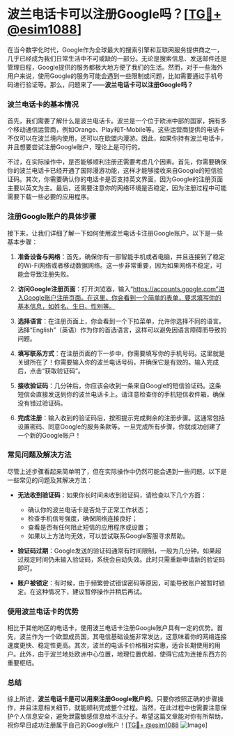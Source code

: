 # 波兰电话卡可以注册Google吗？[[TG💪+ @esim1088](https://t.me/s/esim1088)]

在当今数字化时代，Google作为全球最大的搜索引擎和互联网服务提供商之一，几乎已经成为我们日常生活中不可或缺的一部分。无论是搜索信息、发送邮件还是管理日程，Google提供的服务都极大地方便了我们的生活。然而，对于一些海外用户来说，使用Google的服务可能会遇到一些限制或问题，比如需要通过手机号码进行验证等。那么，问题来了——**波兰电话卡可以注册Google吗？**

### 波兰电话卡的基本情况

首先，我们需要了解什么是波兰电话卡。波兰是一个位于欧洲中部的国家，拥有多个移动通信运营商，例如Orange、Play和T-Mobile等。这些运营商提供的电话卡不仅可以在波兰境内使用，还可以在欧盟内漫游。因此，如果你持有波兰电话卡，并且想要尝试注册Google账户，理论上是可行的。

不过，在实际操作中，是否能够顺利注册还需要考虑几个因素。首先，你需要确保你的波兰电话卡已经开通了国际漫游功能，这样才能够接收来自Google的短信验证码。其次，你需要确认你的电话卡是否支持英文界面，因为Google的注册页面主要以英文为主。最后，还需要注意你的网络环境是否稳定，因为注册过程中可能需要下载一些必要的应用程序。

### 注册Google账户的具体步骤

接下来，让我们详细了解一下如何使用波兰电话卡注册Google账户。以下是一些基本步骤：

1. **准备设备与网络**：首先，确保你有一部智能手机或者电脑，并且连接到了稳定的Wi-Fi网络或者移动数据网络。这一步非常重要，因为如果网络不稳定，可能会导致注册失败。
   
2. **访问Google注册页面**：打开浏览器，输入“https://accounts.google.com”进入Google账户注册页面。在这里，你会看到一个简单的表单，要求填写你的基本信息，如姓名、生日、性别等。

3. **选择语言**：在注册页面上，你会看到一个下拉菜单，允许你选择不同的语言。选择“English”（英语）作为你的首选语言，这样可以避免因语言障碍而导致的问题。

4. **填写联系方式**：在注册页面的下一步中，你需要填写你的手机号码。这里就是关键所在了！你需要输入你的波兰电话号码，并确保它是有效的。输入完成后，点击“获取验证码”。

5. **接收验证码**：几分钟后，你应该会收到一条来自Google的短信验证码。这条短信会直接发送到你的波兰电话卡上。请注意检查你的手机短信收件箱，确保没有错过验证码。

6. **完成注册**：输入收到的验证码后，按照提示完成剩余的注册步骤。这通常包括设置密码、同意Google的服务条款等。一旦完成所有步骤，你就成功创建了一个新的Google账户！

### 常见问题及解决方法

尽管上述步骤看起来简单明了，但在实际操作中仍然可能会遇到一些问题。以下是一些常见的问题及其解决方法：

- **无法收到验证码**：如果你长时间未收到验证码，请检查以下几个方面：
  - 确认你的波兰电话卡是否处于正常工作状态；
  - 检查手机信号强度，确保网络连接良好；
  - 查看是否有任何阻止短信的应用程序或设置；
  - 如果以上方法均无效，可以尝试联系Google客服寻求帮助。

- **验证码过期**：Google发送的验证码通常有时间限制，一般为几分钟。如果超过规定时间仍未输入验证码，系统会自动失效。此时只需重新申请新的验证码即可。

- **账户被锁定**：有时候，由于频繁尝试错误密码等原因，可能导致账户被暂时锁定。在这种情况下，建议暂停操作并稍后再试。

### 使用波兰电话卡的优势

相比于其他地区的电话卡，使用波兰电话卡注册Google账户具有一定的优势。首先，波兰作为一个欧盟成员国，其电信基础设施非常发达，这意味着你的网络连接速度更快、稳定性更高。其次，波兰的电话卡价格相对实惠，适合长期使用的用户。此外，由于波兰地处欧洲中心位置，地理位置优越，使得它成为连接东西方的重要枢纽。

### 总结

综上所述，**波兰电话卡是可以用来注册Google账户的**。只要你按照正确的步骤操作，并且注意相关细节，就能顺利完成整个过程。当然，在此过程中也需要注意保护个人信息安全，避免泄露敏感信息给不法分子。希望这篇文章能对你有所帮助，祝你早日成功注册属于自己的Google账户！[[TG💪+ @esim1088](https://t.me/s/esim1088) ![Image](https://i.postimg.cc/4NQfJmqS/Snipaste-2025-05-13-00-14-12.png)]